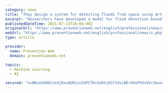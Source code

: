 ```yaml
---
category: news
title: "They design a system for detecting floods from space using Artificial Intelligence"
excerpt: "Researchers have developed a model for flood detection based on neural networks. It’s called WorldFloods and has been launched into space."
publishedDateTime: 2021-07-13T10:04:00Z
originalUrl: "https://www.preventionweb.net/english/professional/news/v.php?id=78968"
webUrl: "https://www.preventionweb.net/english/professional/news/v.php?id=78968"
type: article

provider:
  name: Prevention Web
  domain: preventionweb.net

topics:
  - Machine Learning
  - AI

secured: "nvBNcm1b6Oite4jRxu8U0jouSUPC7Kv3ohVj63f1dsiBE+4VoPtKvVk+3muxxFhV8chcrdCmiG8jA7DsHBDb7SFmQ7slQBYYCnOfDtb7qVzsirM/ahtdiDLVZmQNy9mAjRJ1eKgpgSqEKpCKjrW/aOoYAywg0VhP3JcCL7bsE5O9MTV1xlIr4ZY1w+zqzCZ3KuCWXTsLJQJAz4cSqekC3wYn+NrV0e7YbyGRyd6QPY/H/k9DMbwrC9MKeMU9SKppJc5AhooTVJ66N6NwcVfrE3NUs640iTe3+0gmT518z5vh6e+0B1nGqQVLQUmjPF+n0Eq0T/U7yotXKGglk+2gSp4eIMWPUEK3cTEe9kyDbh8=;CdJbgtWricriWsv0RS7WRw=="
---
```


